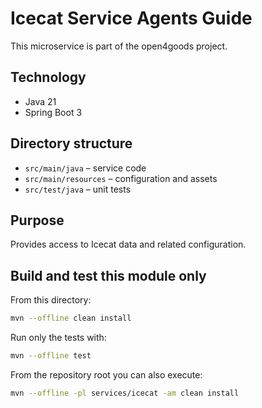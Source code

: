 # Icecat Service Agents Guide

This microservice is part of the open4goods project.

## Technology

- Java 21
- Spring Boot 3

## Directory structure

- `src/main/java` – service code
- `src/main/resources` – configuration and assets
- `src/test/java` – unit tests

## Purpose

Provides access to Icecat data and related configuration.

## Build and test this module only

From this directory:

```bash
mvn --offline clean install
```

Run only the tests with:

```bash
mvn --offline test
```

From the repository root you can also execute:

```bash
mvn --offline -pl services/icecat -am clean install
```
